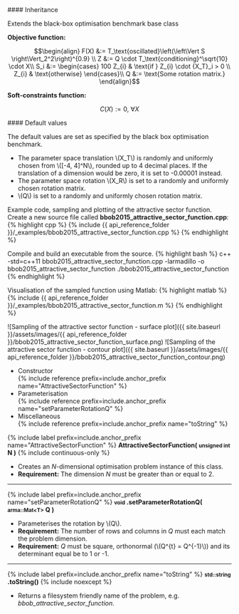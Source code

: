 <div class="custom-callout custom-callout-info">
#### Inheritance

Extends the black-box optimisation benchmark base class
</div>

**Objective function:**

$$\begin{align}
F(X) &:= T_\text{oscillated}\left(\left\Vert S \right\Vert_2^2\right)^{0.9} \\
Z &:= Q \cdot T_\text{conditioning}^\sqrt{10} \cdot X\\
S_i &:= \begin{cases}
  100 Z_{i} & \text{if } Z_{i} \cdot {X_T}_i > 0 \\
  Z_{i} & \text{otherwise}
\end{cases}\\
Q &:= \text{Some rotation matrix.}
\end{align}$$

**Soft-constraints function:**

$$C(X) := 0, \ \forall X$$

<div class="custom-callout custom-callout-info">
#### Default values

The default values are set as specified by the black box optimisation benchmark.

- The parameter space translation \\(X_T\\) is randomly and uniformly chosen from \\([-4, 4]^N\\), rounded up to 4 decimal places. If the translation of a dimension would be zero, it is set to -0.00001 instead.
- The parameter space rotation \\(X_R\\) is set to a randomly and uniformly chosen rotation matrix.
- \\(Q\\) is set to a randomly and uniformly chosen rotation matrix.
</div>

Example code, sampling and plotting of the attractive sector function.
Create a new source file called **bbob2015_attractive_sector_function.cpp**:
{% highlight cpp %}
{% include {{ api_reference_folder }}/_examples/bbob2015_attractive_sector_function.cpp %}
{% endhighlight %}

Compile and build an executable from the source.
{% highlight bash %}
c++ -std=c++11 bbob2015_attractive_sector_function.cpp -larmadillo -o bbob2015_attractive_sector_function
./bbob2015_attractive_sector_function
{% endhighlight %}

Visualisation of the sampled function using Matlab:
{% highlight matlab %}
{% include {{ api_reference_folder }}/_examples/bbob2015_attractive_sector_function.m %}
{% endhighlight %}

![Sampling of the attractive sector function - surface plot]({{ site.baseurl }}/assets/images/{{ api_reference_folder }}/bbob2015_attractive_sector_function_surface.png)
![Sampling of the attractive sector function - contour plot]({{ site.baseurl }}/assets/images/{{ api_reference_folder }}/bbob2015_attractive_sector_function_contour.png)

- Constructor<br>
  {% include reference prefix=include.anchor_prefix name="AttractiveSectorFunction" %}
- Parameterisation<br>
  {% include reference prefix=include.anchor_prefix name="setParameterRotationQ" %}
- Miscellaneous<br>
  {% include reference prefix=include.anchor_prefix name="toString" %}

{% include label prefix=include.anchor_prefix name="AttractiveSectorFunction" %}
**AttractiveSectorFunction( <small>unsigned int</small> N )** {% include continuous-only %}

- Creates an *N*-dimensional optimisation problem instance of this class.
- **Requirement:** The dimension *N* must be greater than or equal to 2.

---
{% include label prefix=include.anchor_prefix name="setParameterRotationQ" %}
**<small>void</small> .setParameterRotationQ( <small>arma::Mat&lt;T&gt;</small> Q )**

- Parameterises the rotation by \\(Q\\).
- **Requirement:** The number of rows and columns in *Q* must each match the problem dimension.
- **Requirement:** *Q* must be square, orthonormal (\\(Q^{t} = Q^{-1}\\)) and its determinant equal be to 1 or -1.

---
{% include label prefix=include.anchor_prefix name="toString" %}
**<small>std::string</small> .toString()** {% include noexcept %}

- Returns a filesystem friendly name of the problem, e.g. *bbob_attractive_sector_function*.
